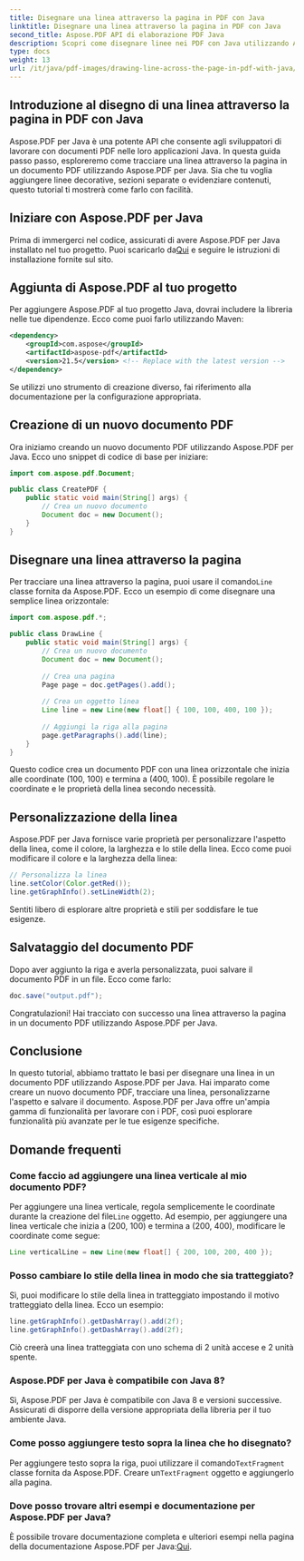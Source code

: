 ```yaml
---
title: Disegnare una linea attraverso la pagina in PDF con Java
linktitle: Disegnare una linea attraverso la pagina in PDF con Java
second_title: Aspose.PDF API di elaborazione PDF Java
description: Scopri come disegnare linee nei PDF con Java utilizzando Aspose.PDF per Java. Guida passo passo con codice sorgente per il disegno al tratto in PDF.
type: docs
weight: 13
url: /it/java/pdf-images/drawing-line-across-the-page-in-pdf-with-java/
---
```


## Introduzione al disegno di una linea attraverso la pagina in PDF con Java

Aspose.PDF per Java è una potente API che consente agli sviluppatori di lavorare con documenti PDF nelle loro applicazioni Java. In questa guida passo passo, esploreremo come tracciare una linea attraverso la pagina in un documento PDF utilizzando Aspose.PDF per Java. Sia che tu voglia aggiungere linee decorative, sezioni separate o evidenziare contenuti, questo tutorial ti mostrerà come farlo con facilità.

## Iniziare con Aspose.PDF per Java

Prima di immergerci nel codice, assicurati di avere Aspose.PDF per Java installato nel tuo progetto. Puoi scaricarlo da[Qui](https://releases.aspose.com/pdf/java/) e seguire le istruzioni di installazione fornite sul sito.

## Aggiunta di Aspose.PDF al tuo progetto

Per aggiungere Aspose.PDF al tuo progetto Java, dovrai includere la libreria nelle tue dipendenze. Ecco come puoi farlo utilizzando Maven:

```xml
<dependency>
    <groupId>com.aspose</groupId>
    <artifactId>aspose-pdf</artifactId>
    <version>21.5</version> <!-- Replace with the latest version -->
</dependency>
```

Se utilizzi uno strumento di creazione diverso, fai riferimento alla documentazione per la configurazione appropriata.

## Creazione di un nuovo documento PDF

Ora iniziamo creando un nuovo documento PDF utilizzando Aspose.PDF per Java. Ecco uno snippet di codice di base per iniziare:

```java
import com.aspose.pdf.Document;

public class CreatePDF {
    public static void main(String[] args) {
        // Crea un nuovo documento
        Document doc = new Document();
    }
}
```

## Disegnare una linea attraverso la pagina

 Per tracciare una linea attraverso la pagina, puoi usare il comando`Line` classe fornita da Aspose.PDF. Ecco un esempio di come disegnare una semplice linea orizzontale:

```java
import com.aspose.pdf.*;

public class DrawLine {
    public static void main(String[] args) {
        // Crea un nuovo documento
        Document doc = new Document();
        
        // Crea una pagina
        Page page = doc.getPages().add();
        
        // Crea un oggetto linea
        Line line = new Line(new float[] { 100, 100, 400, 100 });
        
        // Aggiungi la riga alla pagina
        page.getParagraphs().add(line);
    }
}
```

Questo codice crea un documento PDF con una linea orizzontale che inizia alle coordinate (100, 100) e termina a (400, 100). È possibile regolare le coordinate e le proprietà della linea secondo necessità.

## Personalizzazione della linea

Aspose.PDF per Java fornisce varie proprietà per personalizzare l'aspetto della linea, come il colore, la larghezza e lo stile della linea. Ecco come puoi modificare il colore e la larghezza della linea:

```java
// Personalizza la linea
line.setColor(Color.getRed());
line.getGraphInfo().setLineWidth(2);
```

Sentiti libero di esplorare altre proprietà e stili per soddisfare le tue esigenze.

## Salvataggio del documento PDF

Dopo aver aggiunto la riga e averla personalizzata, puoi salvare il documento PDF in un file. Ecco come farlo:

```java
doc.save("output.pdf");
```

Congratulazioni! Hai tracciato con successo una linea attraverso la pagina in un documento PDF utilizzando Aspose.PDF per Java.

## Conclusione

In questo tutorial, abbiamo trattato le basi per disegnare una linea in un documento PDF utilizzando Aspose.PDF per Java. Hai imparato come creare un nuovo documento PDF, tracciare una linea, personalizzarne l'aspetto e salvare il documento. Aspose.PDF per Java offre un'ampia gamma di funzionalità per lavorare con i PDF, così puoi esplorare funzionalità più avanzate per le tue esigenze specifiche.

## Domande frequenti

### Come faccio ad aggiungere una linea verticale al mio documento PDF?

Per aggiungere una linea verticale, regola semplicemente le coordinate durante la creazione del file`Line` oggetto. Ad esempio, per aggiungere una linea verticale che inizia a (200, 100) e termina a (200, 400), modificare le coordinate come segue:

```java
Line verticalLine = new Line(new float[] { 200, 100, 200, 400 });
```

### Posso cambiare lo stile della linea in modo che sia tratteggiato?

Sì, puoi modificare lo stile della linea in tratteggiato impostando il motivo tratteggiato della linea. Ecco un esempio:

```java
line.getGraphInfo().getDashArray().add(2f);
line.getGraphInfo().getDashArray().add(2f);
```

Ciò creerà una linea tratteggiata con uno schema di 2 unità accese e 2 unità spente.

### Aspose.PDF per Java è compatibile con Java 8?

Sì, Aspose.PDF per Java è compatibile con Java 8 e versioni successive. Assicurati di disporre della versione appropriata della libreria per il tuo ambiente Java.

### Come posso aggiungere testo sopra la linea che ho disegnato?

 Per aggiungere testo sopra la riga, puoi utilizzare il comando`TextFragment` classe fornita da Aspose.PDF. Creare un`TextFragment` oggetto e aggiungerlo alla pagina.

### Dove posso trovare altri esempi e documentazione per Aspose.PDF per Java?

 È possibile trovare documentazione completa e ulteriori esempi nella pagina della documentazione Aspose.PDF per Java:[Qui](https://reference.aspose.com/pdf/java/).